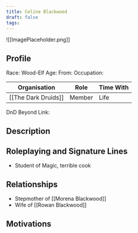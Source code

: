 ```yaml
---
title: Celine Blackwood
draft: false
tags:
---
```

![[ImagePlaceholder.png]]

## Profile
Race: Wood-Elf
Age:
From:
Occupation:

| Organisation        | Role   | Time With |
| ------------------- | ------ | --------- |
| [[The Dark Druids]] | Member | Life      

DnD Beyond Link:

## Description

## Roleplaying and Signature Lines
- Student of Magic, terrible cook
## Relationships
- Stepmother of [[Morena Blackwood]] 
- Wife of [[Rowan Blackwood]] 
## Motivations




